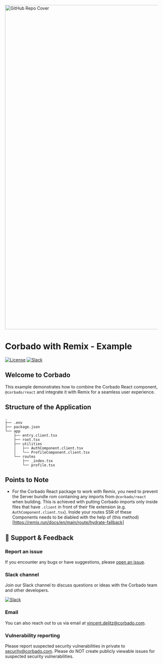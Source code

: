 <img width="1070" alt="GitHub Repo Cover" src="https://github.com/corbado/corbado-php/assets/18458907/aa4f9df6-980b-4b24-bb2f-d71c0f480971">

# Corbado with Remix - Example

[![License](https://img.shields.io/badge/license-MIT-green)](./LICENSE)
[![Slack](https://img.shields.io/badge/slack-join%20chat-brightgreen.svg)](https://join.slack.com/t/corbado/shared_invite/zt-1b7867yz8-V~Xr~ngmSGbt7IA~g16ZsQ)

## Welcome to Corbado

This example demonstrates how to combine the Corbado React component, `@corbado/react` and integrate it with Remix for a seamless user experience.

## Structure of the Application

```
.
├── .env
├── package.json
└── app
    ├── entry.client.tsx
    ├── root.tsx
    ├── utilities
    │   ├── AuthComponent.client.tsx
    │   └── ProfileComponent.client.tsx
    └── routes
        ├── _index.tsx
        └── profile.tsx
```

## Points to Note

- For the Corbado React package to work with Remix, you need to prevent the Server bundle rom containing any imports from `@corbado/react` when building. This is achieved with putting Corbado imports only inside files that have `.client` in front of their file extension (e.g. `AuthComponent.client.tsx`). Inside your routes SSR of these Components needs to be diabled with the help of (this method)[https://remix.run/docs/en/main/route/hydrate-fallback]


## :speech_balloon: Support & Feedback

### Report an issue

If you encounter any bugs or have suggestions, please [open an issue](https://github.com/corbado/example-passkeys-remix/issues/new).

### Slack channel

Join our Slack channel to discuss questions or ideas with the Corbado team and other developers.

[![Slack](https://img.shields.io/badge/slack-join%20chat-brightgreen.svg)](https://join.slack.com/t/corbado/shared_invite/zt-1b7867yz8-V~Xr~ngmSGbt7IA~g16ZsQ)

### Email

You can also reach out to us via email at vincent.delitz@corbado.com.

### Vulnerability reporting

Please report suspected security vulnerabilities in private to security@corbado.com. Please do NOT create publicly viewable issues for suspected security vulnerabilities.
